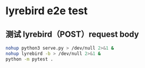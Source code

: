 # lyrebird e2e test
## 测试 lyrebird（POST）request body

```bash
nohup python3 serve.py > /dev/null 2>&1 & 
nohup lyrebird -b > /dev/null 2>&1 & 
python -m pytest .
```

